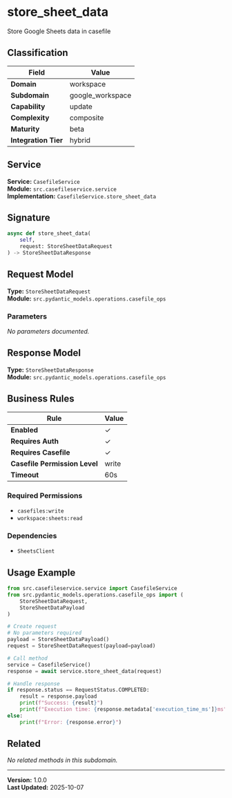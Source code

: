 # store_sheet_data

Store Google Sheets data in casefile

## Classification

| Field | Value |
|-------|-------|
| **Domain** | workspace |
| **Subdomain** | google_workspace |
| **Capability** | update |
| **Complexity** | composite |
| **Maturity** | beta |
| **Integration Tier** | hybrid |

## Service

**Service:** `CasefileService`  
**Module:** `src.casefileservice.service`  
**Implementation:** `CasefileService.store_sheet_data`

## Signature

```python
async def store_sheet_data(
    self,
    request: StoreSheetDataRequest
) -> StoreSheetDataResponse
```

## Request Model

**Type:** `StoreSheetDataRequest`  
**Module:** `src.pydantic_models.operations.casefile_ops`

### Parameters

*No parameters documented.*


## Response Model

**Type:** `StoreSheetDataResponse`  
**Module:** `src.pydantic_models.operations.casefile_ops`

## Business Rules

| Rule | Value |
|------|-------|
| **Enabled** | ✓ |
| **Requires Auth** | ✓ |
| **Requires Casefile** | ✓ |
| **Casefile Permission Level** | write |
| **Timeout** | 60s |

### Required Permissions

- `casefiles:write`
- `workspace:sheets:read`

### Dependencies

- `SheetsClient`


## Usage Example

```python
from src.casefileservice.service import CasefileService
from src.pydantic_models.operations.casefile_ops import (
    StoreSheetDataRequest,
    StoreSheetDataPayload
)

# Create request
# No parameters required
payload = StoreSheetDataPayload()
request = StoreSheetDataRequest(payload=payload)

# Call method
service = CasefileService()
response = await service.store_sheet_data(request)

# Handle response
if response.status == RequestStatus.COMPLETED:
    result = response.payload
    print(f"Success: {result}")
    print(f"Execution time: {response.metadata['execution_time_ms']}ms")
else:
    print(f"Error: {response.error}")
```

## Related

*No related methods in this subdomain.*


---

**Version:** 1.0.0  
**Last Updated:** 2025-10-07
